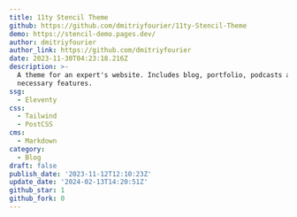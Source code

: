 ```yaml
---
title: 11ty Stencil Theme
github: https://github.com/dmitriyfourier/11ty-Stencil-Theme
demo: https://stencil-demo.pages.dev/
author: dmitriyfourier
author_link: https://github.com/dmitriyfourier
date: 2023-11-30T04:23:18.216Z
description: >-
  A theme for an expert's website. Includes blog, portfolio, podcasts and other
  necessary features.
ssg:
  - Eleventy
css:
  - Tailwind
  - PostCSS
cms:
  - Markdown
category:
  - Blog
draft: false
publish_date: '2023-11-12T12:10:23Z'
update_date: '2024-02-13T14:20:51Z'
github_star: 1
github_fork: 0
---
```

